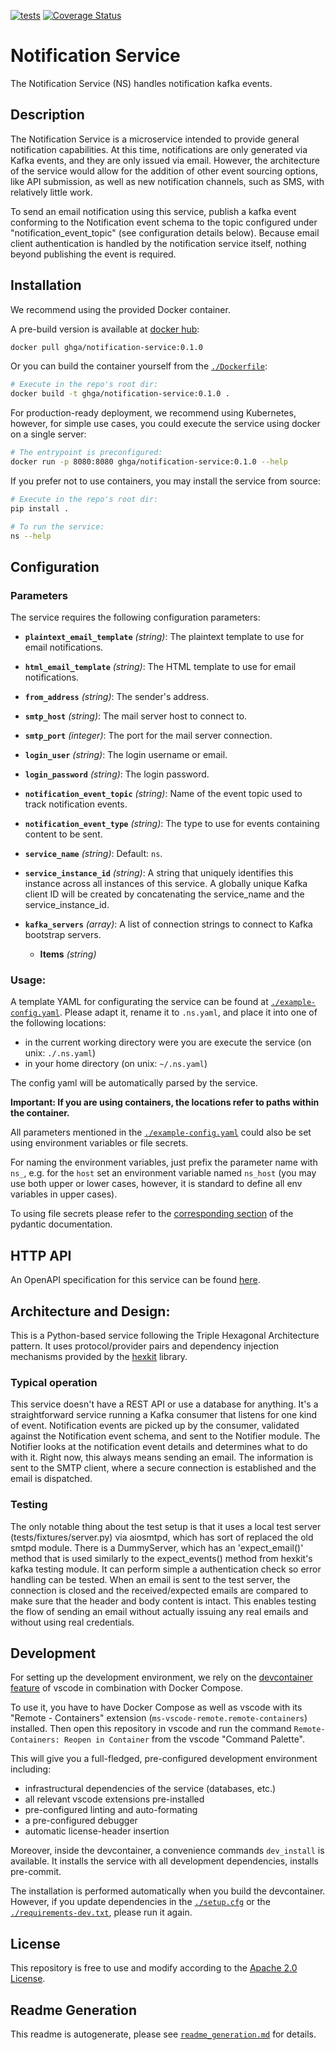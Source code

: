 
[![tests](https://github.com/ghga-de/notification-service/actions/workflows/unit_and_int_tests.yaml/badge.svg)](https://github.com/ghga-de/notification-service/actions/workflows/unit_and_int_tests.yaml)
[![Coverage Status](https://coveralls.io/repos/github/ghga-de/notification-service/badge.svg?branch=main)](https://coveralls.io/github/ghga-de/notification-service?branch=main)

# Notification Service

The Notification Service (NS) handles notification kafka events.

## Description

The Notification Service is a microservice intended to provide general notification capabilities. At this time, notifications are only generated via Kafka events, and they are only issued via email.
However, the architecture of the service would allow for the addition of other event sourcing options, like API submission, as well as new notification channels, such as SMS, with relatively little work.

To send an email notification using this service, publish a kafka event conforming to the Notification event schema to the topic configured under "notification_event_topic" (see configuration details below). Because email client authentication is handled by the notification service itself, nothing beyond publishing the event is required.


## Installation
We recommend using the provided Docker container.

A pre-build version is available at [docker hub](https://hub.docker.com/repository/docker/ghga/notification-service):
```bash
docker pull ghga/notification-service:0.1.0
```

Or you can build the container yourself from the [`./Dockerfile`](./Dockerfile):
```bash
# Execute in the repo's root dir:
docker build -t ghga/notification-service:0.1.0 .
```

For production-ready deployment, we recommend using Kubernetes, however,
for simple use cases, you could execute the service using docker
on a single server:
```bash
# The entrypoint is preconfigured:
docker run -p 8080:8080 ghga/notification-service:0.1.0 --help
```

If you prefer not to use containers, you may install the service from source:
```bash
# Execute in the repo's root dir:
pip install .

# To run the service:
ns --help
```

## Configuration
### Parameters

The service requires the following configuration parameters:
- **`plaintext_email_template`** *(string)*: The plaintext template to use for email notifications.

- **`html_email_template`** *(string)*: The HTML template to use for email notifications.

- **`from_address`** *(string)*: The sender's address.

- **`smtp_host`** *(string)*: The mail server host to connect to.

- **`smtp_port`** *(integer)*: The port for the mail server connection.

- **`login_user`** *(string)*: The login username or email.

- **`login_password`** *(string)*: The login password.

- **`notification_event_topic`** *(string)*: Name of the event topic used to track notification events.

- **`notification_event_type`** *(string)*: The type to use for events containing content to be sent.

- **`service_name`** *(string)*: Default: `ns`.

- **`service_instance_id`** *(string)*: A string that uniquely identifies this instance across all instances of this service. A globally unique Kafka client ID will be created by concatenating the service_name and the service_instance_id.

- **`kafka_servers`** *(array)*: A list of connection strings to connect to Kafka bootstrap servers.

  - **Items** *(string)*


### Usage:

A template YAML for configurating the service can be found at
[`./example-config.yaml`](./example-config.yaml).
Please adapt it, rename it to `.ns.yaml`, and place it into one of the following locations:
- in the current working directory were you are execute the service (on unix: `./.ns.yaml`)
- in your home directory (on unix: `~/.ns.yaml`)

The config yaml will be automatically parsed by the service.

**Important: If you are using containers, the locations refer to paths within the container.**

All parameters mentioned in the [`./example-config.yaml`](./example-config.yaml)
could also be set using environment variables or file secrets.

For naming the environment variables, just prefix the parameter name with `ns_`,
e.g. for the `host` set an environment variable named `ns_host`
(you may use both upper or lower cases, however, it is standard to define all env
variables in upper cases).

To using file secrets please refer to the
[corresponding section](https://pydantic-docs.helpmanual.io/usage/settings/#secret-support)
of the pydantic documentation.

## HTTP API
An OpenAPI specification for this service can be found [here](./openapi.yaml).

## Architecture and Design:
This is a Python-based service following the Triple Hexagonal Architecture pattern.
It uses protocol/provider pairs and dependency injection mechanisms provided by the
[hexkit](https://github.com/ghga-de/hexkit) library.

### Typical operation

This service doesn't have a REST API or use a database for anything.
It's a straightforward service running a Kafka consumer that listens for one kind of event.
Notification events are picked up by the consumer, validated against the Notification event schema, and sent to the Notifier module.
The Notifier looks at the notification event details and determines what to do with it.
Right now, this always means sending an email.
The information is sent to the SMTP client, where a secure connection is established and the email is dispatched.

### Testing
The only notable thing about the test setup is that it uses a local test server (tests/fixtures/server.py) via aiosmtpd, which has sort of replaced the old smtpd module. There is a DummyServer, which has an 'expect_email()' method that is used similarly to the expect_events() method from hexkit's kafka testing module. It can perform simple a authentication check so error handling can be tested. When an email is sent to the test server, the connection is closed and the received/expected emails are compared to make sure that the header and body content is intact. This enables testing the flow of sending an email without actually issuing any real emails and without using real credentials.


## Development
For setting up the development environment, we rely on the
[devcontainer feature](https://code.visualstudio.com/docs/remote/containers) of vscode
in combination with Docker Compose.

To use it, you have to have Docker Compose as well as vscode with its "Remote - Containers"
extension (`ms-vscode-remote.remote-containers`) installed.
Then open this repository in vscode and run the command
`Remote-Containers: Reopen in Container` from the vscode "Command Palette".

This will give you a full-fledged, pre-configured development environment including:
- infrastructural dependencies of the service (databases, etc.)
- all relevant vscode extensions pre-installed
- pre-configured linting and auto-formating
- a pre-configured debugger
- automatic license-header insertion

Moreover, inside the devcontainer, a convenience commands `dev_install` is available.
It installs the service with all development dependencies, installs pre-commit.

The installation is performed automatically when you build the devcontainer. However,
if you update dependencies in the [`./setup.cfg`](./setup.cfg) or the
[`./requirements-dev.txt`](./requirements-dev.txt), please run it again.

## License
This repository is free to use and modify according to the
[Apache 2.0 License](./LICENSE).

## Readme Generation
This readme is autogenerate, please see [`readme_generation.md`](./readme_generation.md)
for details.

